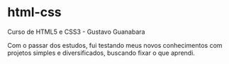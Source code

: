# html-css
 Curso de HTML5 e CSS3 - Gustavo Guanabara

Com o passar dos estudos, fui testando meus novos conhecimentos com projetos simples e diversificados, buscando fixar o que aprendi.